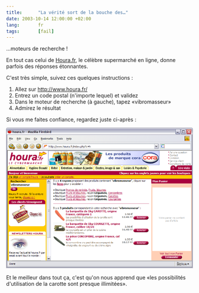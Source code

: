 ```yaml
--- 
title:      "La vérité sort de la bouche des…" 
date: 2003-10-14 12:00:00 +02:00
lang:       fr 
tags:       [fail]
---
```


…moteurs de recherche !

En tout cas celui de [Houra.fr](http://www.houra.fr/), le célèbre supermarché en ligne, donne parfois des réponses étonnantes.

C'est très simple, suivez ces quelques instructions :

1. Allez sur <http://www.houra.fr/>
1. Entrez un code postal (n'importe lequel) et validez
1. Dans le moteur de recherche (à gauche), tapez «vibromasseur»
1. Admirez le résultat

Si vous me faites confiance, regardez juste ci-après :

![](houra_vibro.png "Recherche d'un vibromasseur chez Houra.fr…. Cliquez pour voir la copie d'écran complète")

Et le meilleur dans tout ça, c'est qu'on nous apprend que «les possibilités d'utilisation de la carotte sont presque illimitées».
